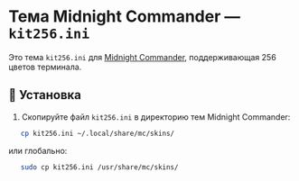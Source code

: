 # Тема Midnight Commander — `kit256.ini`

Это тема `kit256.ini` для [Midnight Commander](https://midnight-commander.org/),  поддерживающая 256 цветов терминала.  

## 💾 Установка

1. Скопируйте файл `kit256.ini` в директорию тем Midnight Commander:

```bash
   cp kit256.ini ~/.local/share/mc/skins/
```
или глобально:
```bash
   sudo cp kit256.ini /usr/share/mc/skins/
```